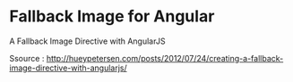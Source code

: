 # Fallback Image for Angular

A Fallback Image Directive with AngularJS

Ssource : http://hueypetersen.com/posts/2012/07/24/creating-a-fallback-image-directive-with-angularjs/
